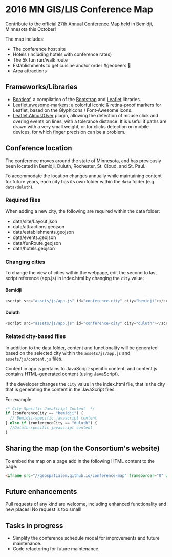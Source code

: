 2016 MN GIS/LIS Conference Map  
==============

Contribute to the official [27th Annual Conference Map](//geospatialem.github.io/conference-map) held in Bemidji, Minnesota this October!  

The map includes:  
* The conference host site  
* Hotels (including hotels with conference rates)  
* The 5k fun run/walk route  
* Establishments to get cuisine and/or order #geobeers :beer:  
* Area attractions  

## Frameworks/Libraries  
* [Bootleaf](//github.com/bmcbride/bootleaf), a compilation of the [Bootstrap](//github.com/twbs/bootstrap) and [Leaflet](//github.com/Leaflet/Leaflet) libraries.  
* [Leaflet.awesome-markers](//github.com/lvoogdt/Leaflet.awesome-markers); a colorful iconic & retina-proof markers for Leaflet, based on the Glyphicons / Font-Awesome icons.  
* [Leaflet.AlmostOver](//github.com/makinacorpus/Leaflet.AlmostOver) plugin, allowing the detection of mouse click and overing events on lines, with a tolerance distance. It is useful if paths are drawn with a very small weight, or for clicks detection on mobile devices, for which finger precision can be a problem.  

## Conference location  
The conference moves around the state of Minnesota, and has previously been located in Bemidji, Duluth, Rochester, St. Cloud, and St. Paul.

To accommodate the location changes annually while maintaining content for future years, each city has its own folder within the `data` folder (e.g. `data/duluth`).  

### Required files  
When adding a new city, the following are required within the data folder:   
* data/site/Layout.json  
* data/attractions.geojson  
* data/establishments.geojson    
* data/events.geojson  
* data/funRoute.geojson  
* data/hotels.geojson  

### Changing cities  
To change the view of cities within the webpage, edit the second to last script reference (app.js) in index.html by changing the `city` value:  

#### Bemidji  
```javascript
<script src="assets/js/app.js" id="conference-city" city="bemidji"></script>  
```  

#### Duluth  
```javascript
<script src="assets/js/app.js" id="conference-city" city="duluth"></script>  
```  

### Related city-based files  
In addition to the data folder, content and functionality will be generated based on the selected city within the `assets/js/app.js` and `assets/js/content.js` files.

Content in app.js pertains to JavaScript-specific content, and content.js contains HTML-generated content (using JavaScript).    

If the developer changes the `city` value in the index.html file, that is the city that is generating the content in the JavaScript files.  

For example:     
```javascript  
/* City-Specific JavaScript Content  */
if (conferenceCity == "bemidji") {
  // Bemidji-specific javascript content
} else if (conferenceCity == "duluth") {
  //Duluth-specific javascript content
}
```  

## Sharing the map (on the Consortium's website)  
To embed the map on a page add in the following HTML content to the page:  

```html
<iframe src="//geospatialem.github.io/conference-map" frameborder="0" width="600" height="400"></iframe>   
```  

## Future enhancements  
Pull requests of any kind are welcome, including enhanced functionality and new places! No request is too small!  

## Tasks in progress  
* Simplify the conference schedule modal for improvements and future maintenance.  
* Code refactoring for future maintenance.  
